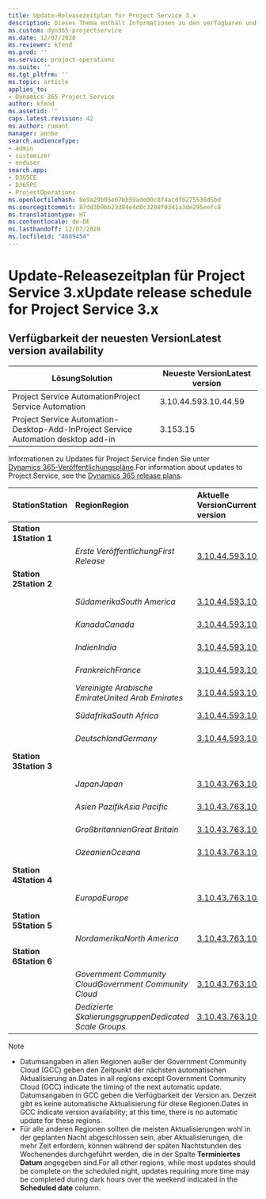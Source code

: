 ```yaml
---
title: Update-Releasezeitplan für Project Service 3.x
description: Dieses Thema enthält Informationen zu den verfügbaren und kommenden Versionen von Dynamics 365 Project Service Automation.
ms.custom: dyn365-projectservice
ms.date: 12/07/2020
ms.reviewer: kfend
ms.prod: ''
ms.service: project-operations
ms.suite: ''
ms.tgt_pltfrm: ''
ms.topic: article
applies_to:
- Dynamics 365 Project Service
author: kfend
ms.assetid: ''
caps.latest.revision: 42
ms.author: rumant
manager: annbe
search.audienceType:
- admin
- customizer
- enduser
search.app:
- D365CE
- D365PS
- ProjectOperations
ms.openlocfilehash: 8e9a29b05e07bb59ade00c8f4acdf0275538d5bd
ms.sourcegitcommit: 87dd3b9bb23384e4d0c3208f0341a3de295eefc8
ms.translationtype: HT
ms.contentlocale: de-DE
ms.lasthandoff: 12/07/2020
ms.locfileid: "4689454"
---
```

# <a name="update-release-schedule-for-project-service-3x"></a><span data-ttu-id="bc5b5-103">Update-Releasezeitplan für Project Service 3.x</span><span class="sxs-lookup"><span data-stu-id="bc5b5-103">Update release schedule for Project Service 3.x</span></span>

## <a name="latest-version-availability"></a><span data-ttu-id="bc5b5-104">Verfügbarkeit der neuesten Version</span><span class="sxs-lookup"><span data-stu-id="bc5b5-104">Latest version availability</span></span>

| <span data-ttu-id="bc5b5-105">Lösung</span><span class="sxs-lookup"><span data-stu-id="bc5b5-105">Solution</span></span>  | <span data-ttu-id="bc5b5-106">Neueste Version</span><span class="sxs-lookup"><span data-stu-id="bc5b5-106">Latest version</span></span> |
|-------|----|
| <span data-ttu-id="bc5b5-107">Project Service Automation</span><span class="sxs-lookup"><span data-stu-id="bc5b5-107">Project Service Automation</span></span>    | <span data-ttu-id="bc5b5-108">3.10.44.59</span><span class="sxs-lookup"><span data-stu-id="bc5b5-108">3.10.44.59</span></span> |
| <span data-ttu-id="bc5b5-109">Project Service Automation-Desktop-Add-In</span><span class="sxs-lookup"><span data-stu-id="bc5b5-109">Project Service Automation desktop add-in</span></span>                | <span data-ttu-id="bc5b5-110">3.15</span><span class="sxs-lookup"><span data-stu-id="bc5b5-110">3.15</span></span>          |

<span data-ttu-id="bc5b5-111">Informationen zu Updates für Project Service finden Sie unter [Dynamics 365-Veröffentlichungspläne](https://docs.microsoft.com/dynamics365/release-plans/).</span><span class="sxs-lookup"><span data-stu-id="bc5b5-111">For information about updates to Project Service, see the [Dynamics 365 release plans](https://docs.microsoft.com/dynamics365/release-plans/).</span></span> 

| <span data-ttu-id="bc5b5-112">Station</span><span class="sxs-lookup"><span data-stu-id="bc5b5-112">Station</span></span>  | <span data-ttu-id="bc5b5-113">Region</span><span class="sxs-lookup"><span data-stu-id="bc5b5-113">Region</span></span> | <span data-ttu-id="bc5b5-114">Aktuelle Version</span><span class="sxs-lookup"><span data-stu-id="bc5b5-114">Current version</span></span> | <span data-ttu-id="bc5b5-115">Nächste Version</span><span class="sxs-lookup"><span data-stu-id="bc5b5-115">Next version</span></span> |  <span data-ttu-id="bc5b5-116">Geplantes Datum</span><span class="sxs-lookup"><span data-stu-id="bc5b5-116">Scheduled date</span></span>
| :---   | :---   | :---   | :---   |:---   |         
|<span data-ttu-id="bc5b5-117"><strong>Station 1</strong></span><span class="sxs-lookup"><span data-stu-id="bc5b5-117"><strong>Station 1</strong></span></span> | |  |  | |
| | <span data-ttu-id="bc5b5-118"><i>Erste Veröffentlichung</i></span><span class="sxs-lookup"><span data-stu-id="bc5b5-118"><i>First Release</i></span></span> | [<span data-ttu-id="bc5b5-119">3.10.44.59</span><span class="sxs-lookup"><span data-stu-id="bc5b5-119">3.10.44.59</span></span>](whats-new-ur-26.md) | <span data-ttu-id="bc5b5-120">TBD</span><span class="sxs-lookup"><span data-stu-id="bc5b5-120">TBD</span></span> | <span data-ttu-id="bc5b5-121">8. Jan. 2021</span><span class="sxs-lookup"><span data-stu-id="bc5b5-121">January 8, 2021</span></span>
|<span data-ttu-id="bc5b5-122"><strong>Station 2</strong></span><span class="sxs-lookup"><span data-stu-id="bc5b5-122"><strong>Station 2</strong></span></span> | |  |  | |
| | <span data-ttu-id="bc5b5-123"><i>Südamerika</i></span><span class="sxs-lookup"><span data-stu-id="bc5b5-123"><i>South America</i></span></span> | [<span data-ttu-id="bc5b5-124">3.10.44.59</span><span class="sxs-lookup"><span data-stu-id="bc5b5-124">3.10.44.59</span></span>](whats-new-ur-26.md) | <span data-ttu-id="bc5b5-125">TBD</span><span class="sxs-lookup"><span data-stu-id="bc5b5-125">TBD</span></span> | <span data-ttu-id="bc5b5-126">15. Jan. 2021</span><span class="sxs-lookup"><span data-stu-id="bc5b5-126">January 15, 2021</span></span>
| | <span data-ttu-id="bc5b5-127"><i>Kanada</i></span><span class="sxs-lookup"><span data-stu-id="bc5b5-127"><i>Canada</i></span></span> | [<span data-ttu-id="bc5b5-128">3.10.44.59</span><span class="sxs-lookup"><span data-stu-id="bc5b5-128">3.10.44.59</span></span>](whats-new-ur-26.md) | <span data-ttu-id="bc5b5-129">TBD</span><span class="sxs-lookup"><span data-stu-id="bc5b5-129">TBD</span></span> | <span data-ttu-id="bc5b5-130">15. Jan. 2021</span><span class="sxs-lookup"><span data-stu-id="bc5b5-130">January 15, 2021</span></span>
| | <span data-ttu-id="bc5b5-131"><i>Indien</i></span><span class="sxs-lookup"><span data-stu-id="bc5b5-131"><i>India</i></span></span> | [<span data-ttu-id="bc5b5-132">3.10.44.59</span><span class="sxs-lookup"><span data-stu-id="bc5b5-132">3.10.44.59</span></span>](whats-new-ur-26.md) | <span data-ttu-id="bc5b5-133">TBD</span><span class="sxs-lookup"><span data-stu-id="bc5b5-133">TBD</span></span> | <span data-ttu-id="bc5b5-134">15. Jan. 2021</span><span class="sxs-lookup"><span data-stu-id="bc5b5-134">January 15, 2021</span></span>
| | <span data-ttu-id="bc5b5-135"><i>Frankreich</i></span><span class="sxs-lookup"><span data-stu-id="bc5b5-135"><i>France</i></span></span> | [<span data-ttu-id="bc5b5-136">3.10.44.59</span><span class="sxs-lookup"><span data-stu-id="bc5b5-136">3.10.44.59</span></span>](whats-new-ur-26.md) | <span data-ttu-id="bc5b5-137">TBD</span><span class="sxs-lookup"><span data-stu-id="bc5b5-137">TBD</span></span> | <span data-ttu-id="bc5b5-138">15. Jan. 2021</span><span class="sxs-lookup"><span data-stu-id="bc5b5-138">January 15, 2021</span></span>
| | <span data-ttu-id="bc5b5-139"><i>Vereinigte Arabische Emirate</i></span><span class="sxs-lookup"><span data-stu-id="bc5b5-139"><i>United Arab Emirates</i></span></span> | [<span data-ttu-id="bc5b5-140">3.10.44.59</span><span class="sxs-lookup"><span data-stu-id="bc5b5-140">3.10.44.59</span></span>](whats-new-ur-26.md) | <span data-ttu-id="bc5b5-141">TBD</span><span class="sxs-lookup"><span data-stu-id="bc5b5-141">TBD</span></span> | <span data-ttu-id="bc5b5-142">15. Jan. 2021</span><span class="sxs-lookup"><span data-stu-id="bc5b5-142">January 15, 2021</span></span>
| | <span data-ttu-id="bc5b5-143"><i>Südafrika</i></span><span class="sxs-lookup"><span data-stu-id="bc5b5-143"><i>South Africa</i></span></span> | [<span data-ttu-id="bc5b5-144">3.10.44.59</span><span class="sxs-lookup"><span data-stu-id="bc5b5-144">3.10.44.59</span></span>](whats-new-ur-26.md) | <span data-ttu-id="bc5b5-145">TBD</span><span class="sxs-lookup"><span data-stu-id="bc5b5-145">TBD</span></span> | <span data-ttu-id="bc5b5-146">15. Jan. 2021</span><span class="sxs-lookup"><span data-stu-id="bc5b5-146">January 15, 2021</span></span>
| | <span data-ttu-id="bc5b5-147"><i>Deutschland</i></span><span class="sxs-lookup"><span data-stu-id="bc5b5-147"><i>Germany</i></span></span> | [<span data-ttu-id="bc5b5-148">3.10.44.59</span><span class="sxs-lookup"><span data-stu-id="bc5b5-148">3.10.44.59</span></span>](whats-new-ur-26.md) | <span data-ttu-id="bc5b5-149">TBD</span><span class="sxs-lookup"><span data-stu-id="bc5b5-149">TBD</span></span> | <span data-ttu-id="bc5b5-150">15. Jan. 2021</span><span class="sxs-lookup"><span data-stu-id="bc5b5-150">January 15, 2021</span></span>
|<span data-ttu-id="bc5b5-151"><strong>Station 3</strong></span><span class="sxs-lookup"><span data-stu-id="bc5b5-151"><strong>Station 3</strong></span></span> | |  |  | |
| | <span data-ttu-id="bc5b5-152"><i>Japan</i></span><span class="sxs-lookup"><span data-stu-id="bc5b5-152"><i>Japan</i></span></span> | [<span data-ttu-id="bc5b5-153">3.10.43.76</span><span class="sxs-lookup"><span data-stu-id="bc5b5-153">3.10.43.76</span></span>](whats-new-ur-25.md) | [<span data-ttu-id="bc5b5-154">3.10.44.59</span><span class="sxs-lookup"><span data-stu-id="bc5b5-154">3.10.44.59</span></span>](whats-new-ur-26.md) | <span data-ttu-id="bc5b5-155">11. Dezember 2020</span><span class="sxs-lookup"><span data-stu-id="bc5b5-155">December 11, 2020</span></span>
| | <span data-ttu-id="bc5b5-156"><i>Asien Pazifik</i></span><span class="sxs-lookup"><span data-stu-id="bc5b5-156"><i>Asia Pacific</i></span></span> | [<span data-ttu-id="bc5b5-157">3.10.43.76</span><span class="sxs-lookup"><span data-stu-id="bc5b5-157">3.10.43.76</span></span>](whats-new-ur-25.md) | [<span data-ttu-id="bc5b5-158">3.10.44.59</span><span class="sxs-lookup"><span data-stu-id="bc5b5-158">3.10.44.59</span></span>](whats-new-ur-26.md) | <span data-ttu-id="bc5b5-159">11. Dezember 2020</span><span class="sxs-lookup"><span data-stu-id="bc5b5-159">December 11, 2020</span></span>
| | <span data-ttu-id="bc5b5-160"><i>Großbritannien</i></span><span class="sxs-lookup"><span data-stu-id="bc5b5-160"><i>Great Britain</i></span></span> | [<span data-ttu-id="bc5b5-161">3.10.43.76</span><span class="sxs-lookup"><span data-stu-id="bc5b5-161">3.10.43.76</span></span>](whats-new-ur-25.md) | [<span data-ttu-id="bc5b5-162">3.10.44.59</span><span class="sxs-lookup"><span data-stu-id="bc5b5-162">3.10.44.59</span></span>](whats-new-ur-26.md) | <span data-ttu-id="bc5b5-163">11. Dezember 2020</span><span class="sxs-lookup"><span data-stu-id="bc5b5-163">December 11, 2020</span></span>
| | <span data-ttu-id="bc5b5-164"><i>Ozeanien</i></span><span class="sxs-lookup"><span data-stu-id="bc5b5-164"><i>Oceana</i></span></span> | [<span data-ttu-id="bc5b5-165">3.10.43.76</span><span class="sxs-lookup"><span data-stu-id="bc5b5-165">3.10.43.76</span></span>](whats-new-ur-25.md) | [<span data-ttu-id="bc5b5-166">3.10.44.59</span><span class="sxs-lookup"><span data-stu-id="bc5b5-166">3.10.44.59</span></span>](whats-new-ur-26.md) | <span data-ttu-id="bc5b5-167">11. Dezember 2020</span><span class="sxs-lookup"><span data-stu-id="bc5b5-167">December 11, 2020</span></span>
|<span data-ttu-id="bc5b5-168"><strong>Station 4</strong></span><span class="sxs-lookup"><span data-stu-id="bc5b5-168"><strong>Station 4</strong></span></span> | |  |  | |
| | <span data-ttu-id="bc5b5-169"><i>Europa</i></span><span class="sxs-lookup"><span data-stu-id="bc5b5-169"><i>Europe</i></span></span> | [<span data-ttu-id="bc5b5-170">3.10.43.76</span><span class="sxs-lookup"><span data-stu-id="bc5b5-170">3.10.43.76</span></span>](whats-new-ur-25.md) | [<span data-ttu-id="bc5b5-171">3.10.44.59</span><span class="sxs-lookup"><span data-stu-id="bc5b5-171">3.10.44.59</span></span>](whats-new-ur-26.md) | <span data-ttu-id="bc5b5-172">18. Dezember 2020</span><span class="sxs-lookup"><span data-stu-id="bc5b5-172">December 18, 2020</span></span>
|<span data-ttu-id="bc5b5-173"><strong>Station 5</strong></span><span class="sxs-lookup"><span data-stu-id="bc5b5-173"><strong>Station 5</strong></span></span> | |  |  | |
| | <span data-ttu-id="bc5b5-174"><i>Nordamerika</i></span><span class="sxs-lookup"><span data-stu-id="bc5b5-174"><i>North America</i></span></span> | [<span data-ttu-id="bc5b5-175">3.10.43.76</span><span class="sxs-lookup"><span data-stu-id="bc5b5-175">3.10.43.76</span></span>](whats-new-ur-25.md) | [<span data-ttu-id="bc5b5-176">3.10.44.59</span><span class="sxs-lookup"><span data-stu-id="bc5b5-176">3.10.44.59</span></span>](whats-new-ur-26.md) | <span data-ttu-id="bc5b5-177">8. Jan. 2021</span><span class="sxs-lookup"><span data-stu-id="bc5b5-177">January 8, 2021</span></span>
|<span data-ttu-id="bc5b5-178"><strong>Station 6</strong></span><span class="sxs-lookup"><span data-stu-id="bc5b5-178"><strong>Station 6</strong></span></span> | |  |  | |
| | <span data-ttu-id="bc5b5-179"><i>Government Community Cloud</i></span><span class="sxs-lookup"><span data-stu-id="bc5b5-179"><i>Government Community Cloud</i></span></span> | [<span data-ttu-id="bc5b5-180">3.10.43.76</span><span class="sxs-lookup"><span data-stu-id="bc5b5-180">3.10.43.76</span></span>](whats-new-ur-25.md) | [<span data-ttu-id="bc5b5-181">3.10.44.59</span><span class="sxs-lookup"><span data-stu-id="bc5b5-181">3.10.44.59</span></span>](whats-new-ur-26.md) | <span data-ttu-id="bc5b5-182">8. Jan. 2021</span><span class="sxs-lookup"><span data-stu-id="bc5b5-182">January 8, 2021</span></span>
| | <span data-ttu-id="bc5b5-183"><i>Dedizierte Skalierungsgruppen</i></span><span class="sxs-lookup"><span data-stu-id="bc5b5-183"><i>Dedicated Scale Groups</i></span></span> | [<span data-ttu-id="bc5b5-184">3.10.43.76</span><span class="sxs-lookup"><span data-stu-id="bc5b5-184">3.10.43.76</span></span>](whats-new-ur-25.md) | [<span data-ttu-id="bc5b5-185">3.10.44.59</span><span class="sxs-lookup"><span data-stu-id="bc5b5-185">3.10.44.59</span></span>](whats-new-ur-26.md) | <span data-ttu-id="bc5b5-186">15. Jan. 2021</span><span class="sxs-lookup"><span data-stu-id="bc5b5-186">January 15, 2021</span></span>

>[!Note]
> - <span data-ttu-id="bc5b5-187">Datumsangaben in allen Regionen außer der Government Community Cloud (GCC) geben den Zeitpunkt der nächsten automatischen Aktualisierung an.</span><span class="sxs-lookup"><span data-stu-id="bc5b5-187">Dates in all regions except Government Community Cloud (GCC) indicate the timing of the next automatic update.</span></span> <span data-ttu-id="bc5b5-188">Datumsangaben in GCC geben die Verfügbarkeit der Version an. Derzeit gibt es keine automatische Aktualisierung für diese Regionen.</span><span class="sxs-lookup"><span data-stu-id="bc5b5-188">Dates in GCC indicate version availability; at this time, there is no automatic update for these regions.</span></span>
> - <span data-ttu-id="bc5b5-189">Für alle anderen Regionen sollten die meisten Aktualisierungen wohl in der geplanten Nacht abgeschlossen sein, aber Aktualisierungen, die mehr Zeit erfordern, können während der späten Nachtstunden des Wochenendes durchgeführt werden, die in der Spalte **Terminiertes Datum** angegeben sind.</span><span class="sxs-lookup"><span data-stu-id="bc5b5-189">For all other regions, while most updates should be complete on the scheduled night, updates requiring more time may be completed during dark hours over the weekend indicated in the **Scheduled date** column.</span></span>
